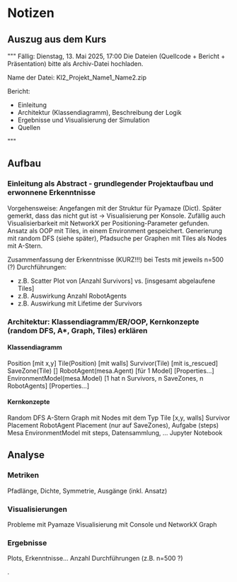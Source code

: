 # Notizen

## Auszug aus dem Kurs

"""
Fällig: Dienstag, 13. Mai 2025, 17:00
Die Dateien  (Quellcode + Bericht + Präsentation) bitte als Archiv-Datei hochladen.

Name der Datei: KI2_Projekt_Name1_Name2.zip

Bericht:

- Einleitung
- Architektur (Klassendiagramm), Beschreibung der Logik
- Ergebnisse und Visualisierung der Simulation
- Quellen

"""

## Aufbau

### Einleitung als Abstract - grundlegender Projektaufbau und erwonnene Erkenntnisse

Vorgehensweise: Angefangen mit der Struktur für Pyamaze (Dict).
Später gemerkt, dass das nicht gut ist -> Visualisierung per Konsole. Zufällig auch Visualisierbarkeit
mit NetworkX per Positioning-Parameter gefunden.
Ansatz als OOP mit Tiles, in einem Environment gespeichert.
Generierung mit random DFS (siehe später), Pfadsuche per Graphen mit Tiles als Nodes mit A-Stern.

Zusammenfassung der Erkenntnisse (KURZ!!!) bei Tests mit jeweils n=500 (?) Durchführungen:

- z.B. Scatter Plot von [Anzahl Survivors] vs. [insgesamt abgelaufene Tiles]
- z.B. Auswirkung Anzahl RobotAgents
- z.B. Auswirkung mit Lifetime der Survivors

### Architektur: Klassendiagramm/ER/OOP, Kernkonzepte (random DFS, A*, Graph, Tiles) erklären

#### Klassendiagramm

Position [mit x,y]
Tile(Position) [mit walls]
Survivor(Tile) [mit is_rescued]
SaveZone(Tile) []
RobotAgent(mesa.Agent) [für 1 Model] [Properties...]
EnvironmentModel(mesa.Model) [1 hat n Survivors, n SaveZones, n RobotAgents] [Properties...]

#### Kernkonzepte

Random DFS
A-Stern
Graph mit Nodes mit dem Typ Tile [x,y, walls]
Survivor Placement
RobotAgent Placement (nur auf SaveZones), Aufgabe (steps)
Mesa EnvironmentModel mit steps, Datensammlung, ...
Jupyter Notebook

## Analyse

### Metriken

Pfadlänge, Dichte, Symmetrie, Ausgänge (inkl. Ansatz)

### Visualisierungen

Probleme mit Pyamaze
Visualisierung mit Console und NetworkX Graph

### Ergebnisse

Plots, Erkenntnisse...
Anzahl Durchführungen (z.B. n=500 ?)

.

